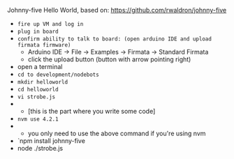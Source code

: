 Johnny-five Hello World, based on: https://github.com/rwaldron/johnny-five
* `fire up VM and log in`
* `plug in board`
* `confirm ability to talk to board: (open arduino IDE and upload firmata firmware)`
    * Arduino IDE -> File -> Examples -> Firmata -> Standard Firmata
    * click the upload button (button with arrow pointing right)
* open a terminal
* `cd to development/nodebots`
* `mkdir helloworld`
* `cd helloworld`
* `vi strobe.js`
* * [this is the part where you write some code]
* `nvm use 4.2.1`
* * you only need to use the above command if you're using nvm
* `npm install johnny-five
* node ./strobe.js
